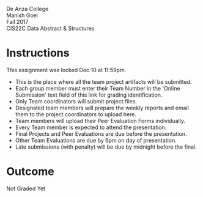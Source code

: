 De Anza College<BR>
Manish Goel<BR>
Fall 2017<BR>
CIS22C Data Abstract & Structures<BR>

# Instructions
This assignment was locked Dec 10 at 11:59pm.
- This is the place where all the team project artifacts will be submitted. 
- Each group member must enter their Team Number in the 'Online Submission' text field of this link for grading identification.
- Only Team coordinators will submit project files.
- Designated team members will prepare the weekly reports and email them to the project coordinators to upload here.
- Team members will upload their Peer Evaluation Forms individually.
- Every Team member is expected to attend the presentation.
- Final Projects and Peer Evaluations are due before the presentation. 
- Other Team Evaluations are due by 6pm on day of presentation.
- Late submissions (with penalty) will be due by midnight before the final.

# Outcome
Not Graded Yet